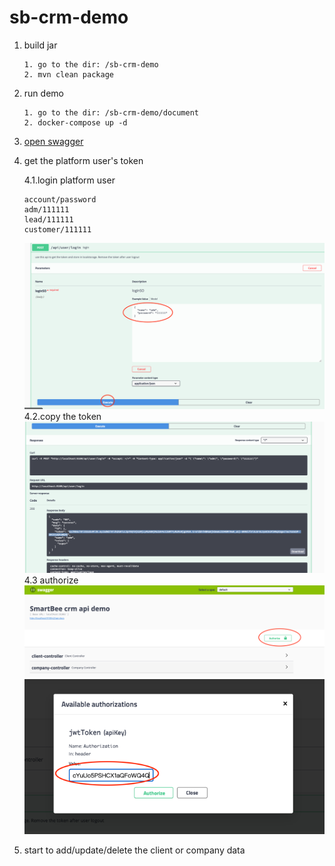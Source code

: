 # sb-crm-demo

1. build jar
   ```
   1. go to the dir: /sb-crm-demo
   2. mvn clean package
   ```
3. run demo
   ```
   1. go to the dir: /sb-crm-demo/document
   2. docker-compose up -d
   ```
3. [open swagger](http://localhost:9100/swagger-ui.html#/)

4. get the platform user's token 

   4.1.login platform user
   ```
   account/password
   adm/111111
   lead/111111
   customer/111111
   ```
   ![img_1.png](img.png)
   4.2.copy the token
   ![img_2.png](img_2.png)
   4.3 authorize
   ![img_3.png](img_3.png)
   ![img_4.png](img_4.png)
   
5. start to add/update/delete the client or company data
   

